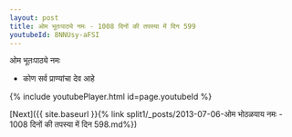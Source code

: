 ```yaml
---
layout: post
title: ओम भूतःपाठ्ये नमः - 1008 दिनों की तपस्या में दिन 599
youtubeId: 8NNUsy-aFSI
---
```

 
 
 ओम भूतःपाठ्ये नमः  
 
 -  कोण सर्व प्राण्यांचा देव आहे 
 
  
 
  
 
 
 
 
 
 


{% include youtubePlayer.html id=page.youtubeId %}
 
[Next]({{ site.baseurl }}{% link  split1/_posts/2013-07-06-ओम भोठळयाय नमः - 1008 दिनों की तपस्या में दिन 598.md%})
 
